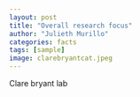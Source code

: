 ```yaml
---
layout: post
title: "Overall research focus"
author: "Julieth Murillo"
categories: facts
tags: [sample]
image: clarebryantcat.jpeg
---
```


Clare bryant lab
